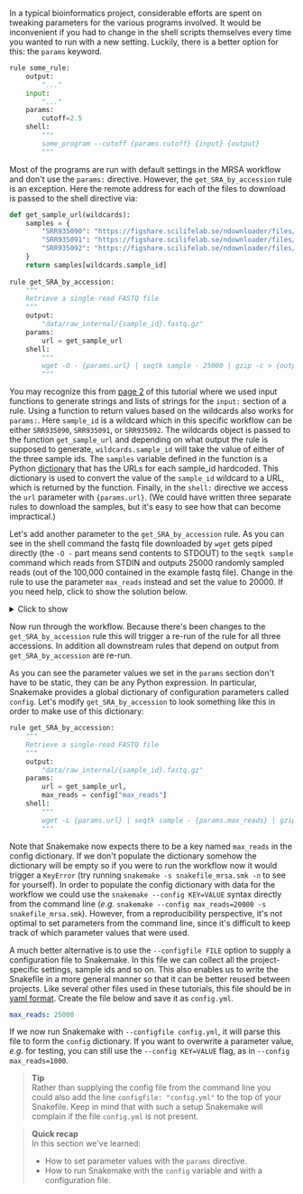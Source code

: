 In a typical bioinformatics project, considerable efforts are spent on tweaking
parameters for the various programs involved. It would be inconvenient if you
had to change in the shell scripts themselves every time you wanted to run with
a new setting. Luckily, there is a better option for this: the `params`
keyword.

```python
rule some_rule:
    output:
        "..."
    input:
        "..."
    params:
        cutoff=2.5
    shell:
        """
        some_program --cutoff {params.cutoff} {input} {output}
        """
```

Most of the programs are run with default settings in the MRSA workflow and 
don't use the `params:` directive. However, the `get_SRA_by_accession` rule 
is an exception. Here the remote address for each of the files to download 
is passed to the shell directive via:

```python
def get_sample_url(wildcards):
    samples = {
        "SRR935090": "https://figshare.scilifelab.se/ndownloader/files/39539767",
        "SRR935091": "https://figshare.scilifelab.se/ndownloader/files/39539770",
        "SRR935092": "https://figshare.scilifelab.se/ndownloader/files/39539773"
    }
    return samples[wildcards.sample_id]
    
rule get_SRA_by_accession:
    """
    Retrieve a single-read FASTQ file
    """
    output:
        "data/raw_internal/{sample_id}.fastq.gz"
    params:
        url = get_sample_url
    shell:
        """
        wget -O - {params.url} | seqtk sample - 25000 | gzip -c > {output[0]}
        """

```

You may recognize this from [page 2](snakemake-2-the-basics) of this 
tutorial where we used input functions to generate strings and lists of 
strings for the `input:` section of a rule. Using a function to return 
values based on the wildcards also works for `params:`. Here `sample_id` is 
a wildcard which in this specific workflow can be either `SRR935090`, 
`SRR935091`, or `SRR935092`. The wildcards object is passed to the function 
`get_sample_url` and depending on what output the rule is supposed to 
generate, `wildcards.sample_id` will take the value of either of the three 
sample ids. The `samples` variable defined in the function is a Python 
[dictionary](https://docs.python.org/3/tutorial/datastructures.html#dictionaries)
that has the URLs for each sample_id hardcoded. This dictionary is used to 
convert the value of the `sample_id` wildcard to a URL, which is returned by 
the function. Finally, in the `shell:` directive we access the `url` parameter 
with `{params.url}`. (We could have written three separate rules to download 
the samples, but it's easy to see how that can become impractical.)

Let's add another parameter to the `get_SRA_by_accession` rule. As you can 
see in the shell command the fastq file downloaded by `wget` gets piped 
directly (the `-O -` part means send contents to STDOUT) to the `seqtk sample` 
command which reads from STDIN and outputs 25000 randomly sampled reads (out 
of the 100,000 contained in the example fastq file). Change in the rule to 
use the parameter `max_reads` instead and set the value to 20000. If you 
need help, click to show the solution below.

<details>
<summary> Click to show </summary>


```python
rule get_SRA_by_accession:
    """
    Retrieve a single-read FASTQ file
    """
    output:
        "data/raw_internal/{sample_id}.fastq.gz"
    params:
        url = get_sample_url,
        max_reads = 20000
    shell:
        """
        wget -O - {params.url} | seqtk sample - {params.max_reads} | gzip -c > {output[0]}
        """
```

</details>

Now run through the workflow. Because there's been changes to the `get_SRA_by_accession`
rule this will trigger a re-run of the rule for all three accessions. In addition
all downstream rules that depend on output from `get_SRA_by_accession` are re-run. 

As you can see the parameter values we set in the `params` section don't have 
to be static, they can be any Python expression. In particular, Snakemake 
provides a global dictionary of configuration parameters called `config`. 
Let's modify `get_SRA_by_accession` to look something like this in order to 
make use of this dictionary:

```python
rule get_SRA_by_accession:
    """
    Retrieve a single-read FASTQ file
    """
    output:
        "data/raw_internal/{sample_id}.fastq.gz"
    params:
        url = get_sample_url,
        max_reads = config["max_reads"]
    shell:
        """
        wget -L {params.url} | seqtk sample - {params.max_reads} | gzip -c > {output[0]}
        """
```

Note that Snakemake now expects there to be a key named `max_reads` in the config 
dictionary. If we don't populate the dictionary somehow the dictionary will be 
empty so if you were to run the workflow now it would trigger a `KeyError` (try 
running `snakemake -s snakefile_mrsa.smk -n` to see for yourself). 
In order to populate the config dictionary with data for the workflow we could 
use the `snakemake --config KEY=VALUE` syntax directly from the command line 
(_e.g._ `snakemake --config max_reads=20000 -s snakefile_mrsa.smk`).
However, from a reproducibility perspective, it's not optimal to set parameters 
from the command line, since it's difficult to keep track of which parameter 
values that were used. 

A much better alternative is to use the `--configfile FILE` option to supply a 
configuration file to Snakemake. In this file we can collect all the 
project-specific settings, sample ids and so on. This also enables us to write 
the Snakefile in a more general manner so that it can be better reused between 
projects. Like several other files used in these tutorials, this file should be 
in [yaml format](https://en.wikipedia.org/wiki/YAML). Create the file below and 
save it as `config.yml`.

```yaml
max_reads: 25000
```

If we now run Snakemake with `--configfile config.yml`, it will parse this file
to form the `config` dictionary. If you want to overwrite a parameter value,
*e.g.* for testing, you can still use the `--config KEY=VALUE` flag, as in 
`--config max_reads=1000`.

> **Tip** <br>
> Rather than supplying the config file from the command line you could also
> add the line `configfile: "config.yml"` to the top of your Snakefile. Keep in 
> mind that with such a setup Snakemake will complain if the file `config.yml` 
> is not present.

> **Quick recap** <br>
> In this section we've learned:
>
> - How to set parameter values with the `params` directive.
> - How to run Snakemake with the `config` variable and with a configuration file.
